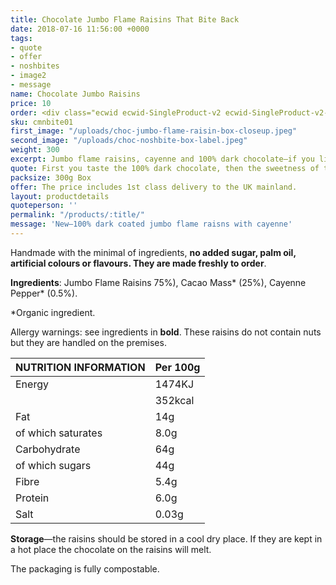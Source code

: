 ```yaml
---
title: Chocolate Jumbo Flame Raisins That Bite Back
date: 2018-07-16 11:56:00 +0000
tags:
- quote
- offer
- noshbites
- image2
- message
name: Chocolate Jumbo Raisins
price: 10
order: <div class="ecwid ecwid-SingleProduct-v2 ecwid-SingleProduct-v2-bordered ecwid-SingleProduct-v2-centered ecwid-Product ecwid-Product-110852703" itemscope itemtype="http://schema.org/Product" data-single-product-id="110852703"><div itemtype="http://schema.org/Offer" itemscope itemprop="offers"><div class="ecwid-productBrowser-price ecwid-price" itemprop="price" content="9.99" data-spw-price-location="button"><div itemprop="priceCurrency" content="GBP"></div></div></div><div customprop="options"></div><div customprop="addtobag"></div></div>
sku: cmnbite01
first_image: "/uploads/choc-jumbo-flame-raisin-box-closeup.jpeg"
second_image: "/uploads/choc-noshbite-box-label.jpeg"
weight: 300
excerpt: Jumbo flame raisins, cayenne and 100% dark chocolate—if you like dark chocolate and cayenne this is for you! These are just so moreish with a 'kick' that you cannot stop eating them.
quote: First you taste the 100% dark chocolate, then the sweetness of the raisin and then whack—the cayenne kicks in!
packsize: 300g Box
offer: The price includes 1st class delivery to the UK mainland.
layout: productdetails
quoteperson: ''
permalink: "/products/:title/"
message: 'New—100% dark coated jumbo flame raisns with cayenne'
---
```


Handmade with the minimal of ingredients, **no added sugar, palm oil, artificial colours or flavours. They are made freshly to order**.

**Ingredients**: Jumbo Flame Raisins 75%), Cacao Mass* (25%),  Cayenne Pepper* (0.5%).
  
*Organic ingredient.

Allergy warnings: see ingredients in **bold**. These raisins do not contain nuts but they are handled on the premises.


| NUTRITION INFORMATION | Per 100g |
| --------------------- | -------- |
| Energy                | 1474KJ   |
|                       | 352kcal  |
| Fat                   | 14g      |
| of which saturates    | 8.0g     |
| Carbohydrate          | 64g      |
| of which sugars       | 44g      |
| Fibre                 | 5.4g     |
| Protein               | 6.0g     |
| Salt                  | 0.03g    |

**Storage**—the raisins should be stored in a cool dry place. If they are kept in a hot place the chocolate on the raisins will melt.

The packaging is fully compostable.
